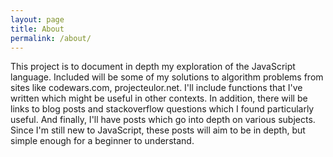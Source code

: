 ```yaml
---
layout: page
title: About
permalink: /about/
---
```


This project is to document in depth my exploration of the JavaScript language. Included will be some of my solutions to algorithm problems from sites like codewars.com, projecteulor.net. I'll include functions that I've written which might be useful in other contexts. In addition, there will be links to blog posts and stackoverflow questions which I found particularly useful. And finally, I'll have posts which go into depth on various subjects. Since I'm still new to JavaScript, these posts will aim to be in depth, but simple enough for a beginner to understand.